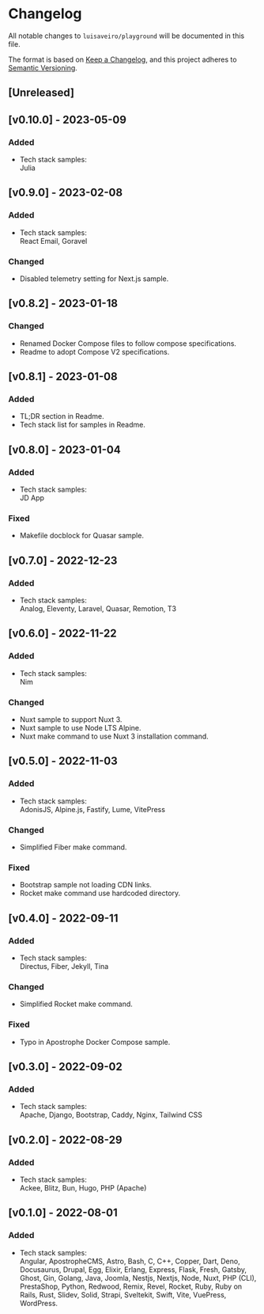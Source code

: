 # Changelog
All notable changes to `luisaveiro/playground` will be documented in this file.

The format is based on [Keep a Changelog](https://keepachangelog.com/en/1.0.0/),
and this project adheres to [Semantic Versioning](https://semver.org/spec/v2.0.0.html).

## [Unreleased]

## [v0.10.0] - 2023-05-09
### Added
- Tech stack samples:  
Julia

## [v0.9.0] - 2023-02-08
### Added
- Tech stack samples:  
React Email, Goravel

### Changed
- Disabled telemetry setting for Next.js sample.

## [v0.8.2] - 2023-01-18
### Changed
- Renamed Docker Compose files to follow compose specifications.
- Readme to adopt Compose V2 specifications.

## [v0.8.1] - 2023-01-08
### Added
- TL;DR section in Readme.
- Tech stack list for samples in Readme.

## [v0.8.0] - 2023-01-04
### Added
- Tech stack samples:  
JD App

### Fixed
- Makefile docblock for Quasar sample.

## [v0.7.0] - 2022-12-23
### Added
- Tech stack samples:  
Analog, Eleventy, Laravel, Quasar, Remotion, T3

## [v0.6.0] - 2022-11-22
### Added
- Tech stack samples:  
Nim

### Changed
- Nuxt sample to support Nuxt 3.
- Nuxt sample to use Node LTS Alpine.
- Nuxt make command to use Nuxt 3 installation command.

## [v0.5.0] - 2022-11-03
### Added
- Tech stack samples:  
AdonisJS, Alpine.js, Fastify, Lume, VitePress

### Changed
- Simplified Fiber make command.

### Fixed
- Bootstrap sample not loading CDN links.
- Rocket make command use hardcoded directory.

## [v0.4.0] - 2022-09-11
### Added
- Tech stack samples:  
Directus, Fiber, Jekyll, Tina

### Changed
- Simplified Rocket make command.

### Fixed
- Typo in Apostrophe Docker Compose sample.

## [v0.3.0] - 2022-09-02
### Added
- Tech stack samples:  
Apache, Django, Bootstrap, Caddy, Nginx, Tailwind CSS

## [v0.2.0] - 2022-08-29
### Added
- Tech stack samples:  
Ackee, Blitz, Bun, Hugo, PHP (Apache)

## [v0.1.0] - 2022-08-01
### Added
- Tech stack samples:  
Angular, ApostropheCMS, Astro, Bash, C, C++, Copper, Dart, Deno, Docusaurus, 
Drupal, Egg, Elixir, Erlang, Express, Flask, Fresh, Gatsby, Ghost, Gin, Golang, 
Java, Joomla, Nestjs, Nextjs, Node, Nuxt, PHP (CLI), PrestaShop, Python, 
Redwood, Remix, Revel, Rocket, Ruby, Ruby on Rails, Rust, Slidev, Solid, 
Strapi, Sveltekit, Swift, Vite, VuePress, WordPress.
